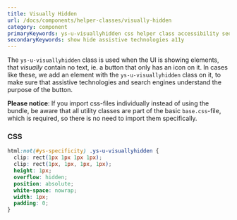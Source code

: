 ```yaml
---
title: Visually Hidden
url: /docs/components/helper-classes/visually-hidden
category: component
primaryKeywords: ys-u-visuallyhidden css helper class accessibility seo
secondaryKeywords: show hide assistive technologies a11y
---
```


The `ys-u-visuallyhidden` class is used when the UI is showing elements, that _visually_ contain no text, ie. a button that only has an icon on it. In cases like these, we add an element with the `ys-u-visuallyhidden` class on it, to make sure that assistive technologies and search engines understand the purpose of the button.

**Please notice**: If you import css-files individually instead of using the bundle, be aware that all utility classes are part of the basic `base.css`-file, which is required, so there is no need to import them specifically.

### CSS
<div class="element-preview">
  <div class="element-preview__inner" hidden>
    html:not(#ys-specificity) .ys-u-visuallyhidden {
      clip: rect(1px 1px 1px 1px);
      clip: rect(1px, 1px, 1px, 1px);
      height: 1px;
      overflow: hidden;
      position: absolute;
      white-space: nowrap;
      width: 1px;
      padding: 0;
    }
  </div>
</div>

```css
html:not(#ys-specificity) .ys-u-visuallyhidden {
  clip: rect(1px 1px 1px 1px);
  clip: rect(1px, 1px, 1px, 1px);
  height: 1px;
  overflow: hidden;
  position: absolute;
  white-space: nowrap;
  width: 1px;
  padding: 0;
}
```
